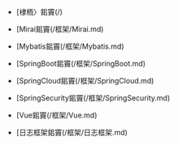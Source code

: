 - [棣栭〉鈻竇(/)

- [Mirai鈻竇(/框架/Mirai.md)

- [Mybatis鈻竇(/框架/Mybatis.md)

- [SpringBoot鈻竇(/框架/SpringBoot.md)

- [SpringCloud鈻竇(/框架/SpringCloud.md)

- [SpringSecurity鈻竇(/框架/SpringSecurity.md)

- [Vue鈻竇(/框架/Vue.md)

- [日志框架鈻竇(/框架/日志框架.md)